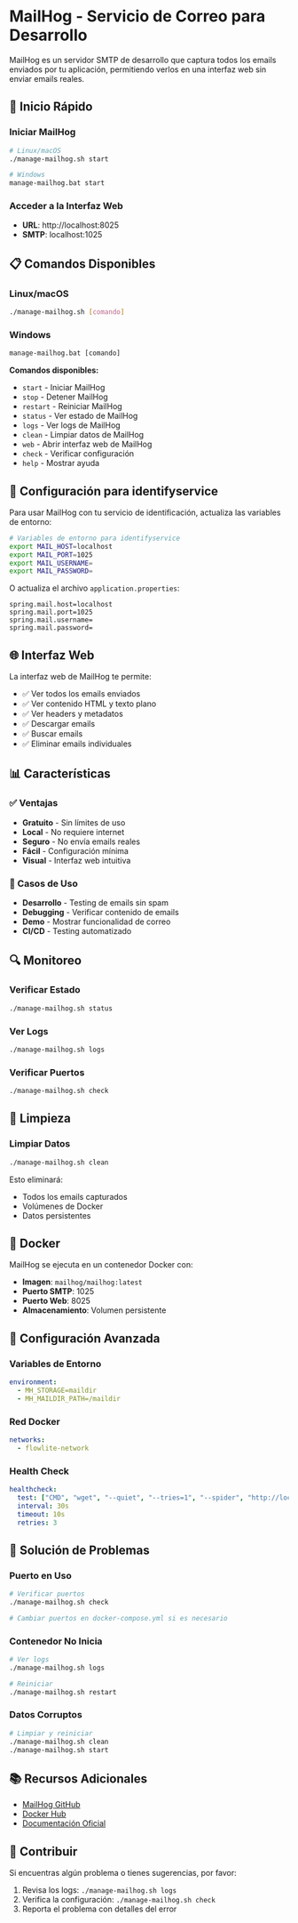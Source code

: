 # MailHog - Servicio de Correo para Desarrollo

MailHog es un servidor SMTP de desarrollo que captura todos los emails enviados por tu aplicación, permitiendo verlos en una interfaz web sin enviar emails reales.

## 🚀 Inicio Rápido

### Iniciar MailHog
```bash
# Linux/macOS
./manage-mailhog.sh start

# Windows
manage-mailhog.bat start
```

### Acceder a la Interfaz Web
- **URL**: http://localhost:8025
- **SMTP**: localhost:1025

## 📋 Comandos Disponibles

### Linux/macOS
```bash
./manage-mailhog.sh [comando]
```

### Windows
```cmd
manage-mailhog.bat [comando]
```

**Comandos disponibles:**
- `start` - Iniciar MailHog
- `stop` - Detener MailHog
- `restart` - Reiniciar MailHog
- `status` - Ver estado de MailHog
- `logs` - Ver logs de MailHog
- `clean` - Limpiar datos de MailHog
- `web` - Abrir interfaz web de MailHog
- `check` - Verificar configuración
- `help` - Mostrar ayuda

## 🔧 Configuración para identifyservice

Para usar MailHog con tu servicio de identificación, actualiza las variables de entorno:

```bash
# Variables de entorno para identifyservice
export MAIL_HOST=localhost
export MAIL_PORT=1025
export MAIL_USERNAME=
export MAIL_PASSWORD=
```

O actualiza el archivo `application.properties`:

```properties
spring.mail.host=localhost
spring.mail.port=1025
spring.mail.username=
spring.mail.password=
```

## 🌐 Interfaz Web

La interfaz web de MailHog te permite:
- ✅ Ver todos los emails enviados
- ✅ Ver contenido HTML y texto plano
- ✅ Ver headers y metadatos
- ✅ Descargar emails
- ✅ Buscar emails
- ✅ Eliminar emails individuales

## 📊 Características

### ✅ Ventajas
- **Gratuito** - Sin límites de uso
- **Local** - No requiere internet
- **Seguro** - No envía emails reales
- **Fácil** - Configuración mínima
- **Visual** - Interfaz web intuitiva

### 🎯 Casos de Uso
- **Desarrollo** - Testing de emails sin spam
- **Debugging** - Verificar contenido de emails
- **Demo** - Mostrar funcionalidad de correo
- **CI/CD** - Testing automatizado

## 🔍 Monitoreo

### Verificar Estado
```bash
./manage-mailhog.sh status
```

### Ver Logs
```bash
./manage-mailhog.sh logs
```

### Verificar Puertos
```bash
./manage-mailhog.sh check
```

## 🧹 Limpieza

### Limpiar Datos
```bash
./manage-mailhog.sh clean
```

Esto eliminará:
- Todos los emails capturados
- Volúmenes de Docker
- Datos persistentes

## 🐳 Docker

MailHog se ejecuta en un contenedor Docker con:
- **Imagen**: `mailhog/mailhog:latest`
- **Puerto SMTP**: 1025
- **Puerto Web**: 8025
- **Almacenamiento**: Volumen persistente

## 🔧 Configuración Avanzada

### Variables de Entorno
```yaml
environment:
  - MH_STORAGE=maildir
  - MH_MAILDIR_PATH=/maildir
```

### Red Docker
```yaml
networks:
  - flowlite-network
```

### Health Check
```yaml
healthcheck:
  test: ["CMD", "wget", "--quiet", "--tries=1", "--spider", "http://localhost:8025"]
  interval: 30s
  timeout: 10s
  retries: 3
```

## 🚨 Solución de Problemas

### Puerto en Uso
```bash
# Verificar puertos
./manage-mailhog.sh check

# Cambiar puertos en docker-compose.yml si es necesario
```

### Contenedor No Inicia
```bash
# Ver logs
./manage-mailhog.sh logs

# Reiniciar
./manage-mailhog.sh restart
```

### Datos Corruptos
```bash
# Limpiar y reiniciar
./manage-mailhog.sh clean
./manage-mailhog.sh start
```

## 📚 Recursos Adicionales

- [MailHog GitHub](https://github.com/mailhog/MailHog)
- [Docker Hub](https://hub.docker.com/r/mailhog/mailhog)
- [Documentación Oficial](https://github.com/mailhog/MailHog/blob/master/README.md)

## 🤝 Contribuir

Si encuentras algún problema o tienes sugerencias, por favor:
1. Revisa los logs: `./manage-mailhog.sh logs`
2. Verifica la configuración: `./manage-mailhog.sh check`
3. Reporta el problema con detalles del error
